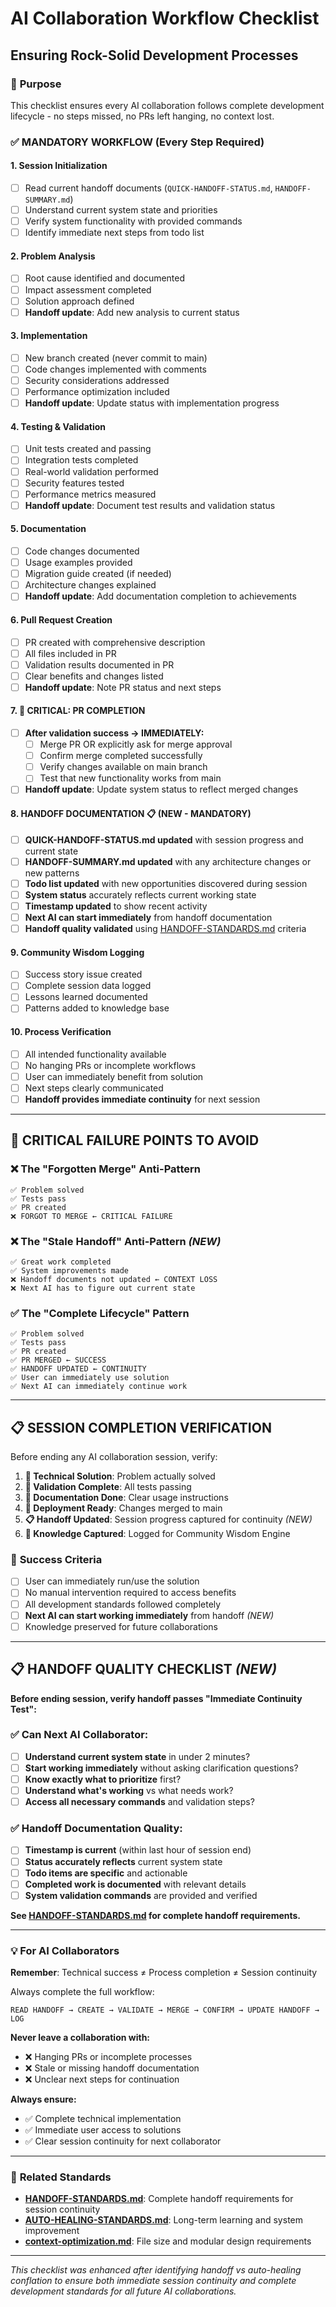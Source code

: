 # AI Collaboration Workflow Checklist
## Ensuring Rock-Solid Development Processes

### 🎯 **Purpose**
This checklist ensures every AI collaboration follows complete development lifecycle - no steps missed, no PRs left hanging, no context lost.

### ✅ **MANDATORY WORKFLOW** (Every Step Required)

#### **1. Session Initialization**
- [ ] Read current handoff documents (`QUICK-HANDOFF-STATUS.md`, `HANDOFF-SUMMARY.md`)
- [ ] Understand current system state and priorities
- [ ] Verify system functionality with provided commands
- [ ] Identify immediate next steps from todo list

#### **2. Problem Analysis** 
- [ ] Root cause identified and documented
- [ ] Impact assessment completed
- [ ] Solution approach defined
- [ ] **Handoff update**: Add new analysis to current status

#### **3. Implementation**
- [ ] New branch created (never commit to main)
- [ ] Code changes implemented with comments
- [ ] Security considerations addressed
- [ ] Performance optimization included
- [ ] **Handoff update**: Update status with implementation progress

#### **4. Testing & Validation**
- [ ] Unit tests created and passing
- [ ] Integration tests completed
- [ ] Real-world validation performed
- [ ] Security features tested
- [ ] Performance metrics measured
- [ ] **Handoff update**: Document test results and validation status

#### **5. Documentation**
- [ ] Code changes documented
- [ ] Usage examples provided
- [ ] Migration guide created (if needed)
- [ ] Architecture changes explained
- [ ] **Handoff update**: Add documentation completion to achievements

#### **6. Pull Request Creation**
- [ ] PR created with comprehensive description
- [ ] All files included in PR
- [ ] Validation results documented in PR
- [ ] Clear benefits and changes listed
- [ ] **Handoff update**: Note PR status and next steps

#### **7. 🚨 CRITICAL: PR COMPLETION**
- [ ] **After validation success → IMMEDIATELY:**
  - [ ] Merge PR OR explicitly ask for merge approval
  - [ ] Confirm merge completed successfully
  - [ ] Verify changes available on main branch
  - [ ] Test that new functionality works from main
- [ ] **Handoff update**: Update system status to reflect merged changes

#### **8. HANDOFF DOCUMENTATION** 📋 **(NEW - MANDATORY)**
- [ ] **QUICK-HANDOFF-STATUS.md updated** with session progress and current state
- [ ] **HANDOFF-SUMMARY.md updated** with any architecture changes or new patterns
- [ ] **Todo list updated** with new opportunities discovered during session
- [ ] **System status** accurately reflects current working state
- [ ] **Timestamp updated** to show recent activity
- [ ] **Next AI can start immediately** from handoff documentation
- [ ] **Handoff quality validated** using [HANDOFF-STANDARDS.md](docs/HANDOFF-STANDARDS.md) criteria

#### **9. Community Wisdom Logging**
- [ ] Success story issue created
- [ ] Complete session data logged
- [ ] Lessons learned documented
- [ ] Patterns added to knowledge base

#### **10. Process Verification**
- [ ] All intended functionality available
- [ ] No hanging PRs or incomplete workflows
- [ ] User can immediately benefit from solution
- [ ] Next steps clearly communicated
- [ ] **Handoff provides immediate continuity** for next session

---

## 🚨 **CRITICAL FAILURE POINTS TO AVOID**

### **❌ The "Forgotten Merge" Anti-Pattern**
```
✅ Problem solved
✅ Tests pass  
✅ PR created
❌ FORGOT TO MERGE ← CRITICAL FAILURE
```

### **❌ The "Stale Handoff" Anti-Pattern** *(NEW)*
```
✅ Great work completed
✅ System improvements made
❌ Handoff documents not updated ← CONTEXT LOSS
❌ Next AI has to figure out current state
```

### **✅ The "Complete Lifecycle" Pattern**
```
✅ Problem solved
✅ Tests pass
✅ PR created  
✅ PR MERGED ← SUCCESS
✅ HANDOFF UPDATED ← CONTINUITY
✅ User can immediately use solution
✅ Next AI can immediately continue work
```

---

## 📋 **SESSION COMPLETION VERIFICATION**

Before ending any AI collaboration session, verify:

1. **🔧 Technical Solution**: Problem actually solved
2. **🧪 Validation Complete**: All tests passing  
3. **📝 Documentation Done**: Clear usage instructions
4. **🚀 Deployment Ready**: Changes merged to main
5. **📋 Handoff Updated**: Session progress captured for continuity *(NEW)*
6. **🧠 Knowledge Captured**: Logged for Community Wisdom Engine

### 🎯 **Success Criteria**
- [ ] User can immediately run/use the solution
- [ ] No manual intervention required to access benefits
- [ ] All development standards followed completely
- [ ] **Next AI can start working immediately** from handoff *(NEW)*
- [ ] Knowledge preserved for future collaborations

---

## 📋 **HANDOFF QUALITY CHECKLIST** *(NEW)*

**Before ending session, verify handoff passes "Immediate Continuity Test":**

### **✅ Can Next AI Collaborator:**
- [ ] **Understand current system state** in under 2 minutes?
- [ ] **Start working immediately** without asking clarification questions?
- [ ] **Know exactly what to prioritize** first?
- [ ] **Understand what's working** vs what needs work?
- [ ] **Access all necessary commands** and validation steps?

### **✅ Handoff Documentation Quality:**
- [ ] **Timestamp is current** (within last hour of session end)
- [ ] **Status accurately reflects** current system state
- [ ] **Todo items are specific** and actionable
- [ ] **Completed work is documented** with relevant details
- [ ] **System validation commands** are provided and verified

**See [HANDOFF-STANDARDS.md](docs/HANDOFF-STANDARDS.md) for complete handoff requirements.**

---

### 💡 **For AI Collaborators**

**Remember**: Technical success ≠ Process completion ≠ Session continuity

Always complete the full workflow:
```
READ HANDOFF → CREATE → VALIDATE → MERGE → CONFIRM → UPDATE HANDOFF → LOG
```

**Never leave a collaboration with:**
- ❌ Hanging PRs or incomplete processes
- ❌ Stale or missing handoff documentation  
- ❌ Unclear next steps for continuation

**Always ensure:**
- ✅ Complete technical implementation
- ✅ Immediate user access to solutions
- ✅ Clear session continuity for next collaborator

---

### 🔗 **Related Standards**

- **[HANDOFF-STANDARDS.md](docs/HANDOFF-STANDARDS.md)**: Complete handoff requirements for session continuity
- **[AUTO-HEALING-STANDARDS.md](docs/AUTO-HEALING-STANDARDS.md)**: Long-term learning and system improvement
- **[context-optimization.md](docs/context-optimization.md)**: File size and modular design requirements

---

*This checklist was enhanced after identifying handoff vs auto-healing conflation to ensure both immediate session continuity and complete development standards for all future AI collaborations.*
